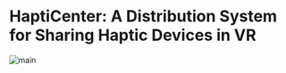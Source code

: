# HaptiCenter: A Distribution System for Sharing Haptic Devices in VR

<img src="./img/hapticenter/main.jpg" alt="main">
